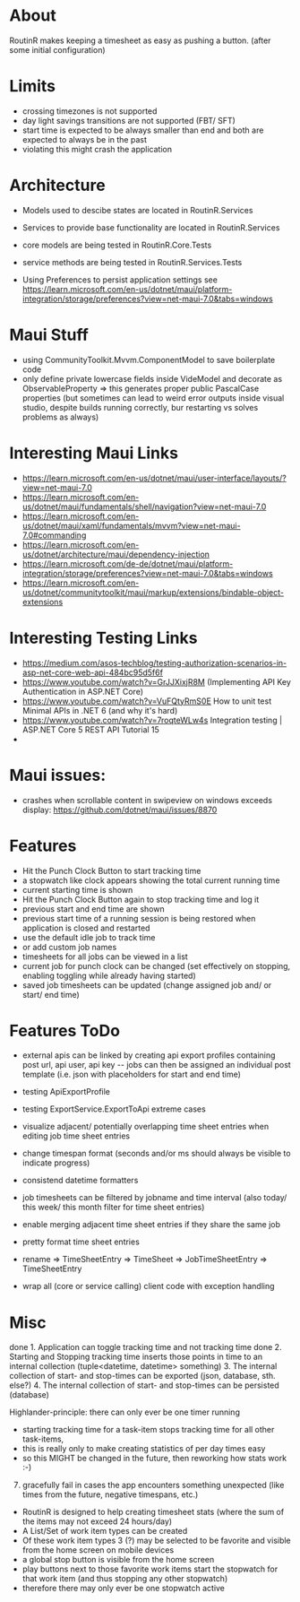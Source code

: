 # About
RoutinR makes keeping a timesheet as easy as pushing a button.
(after some initial configuration)

# Limits
- crossing timezones is not supported
- day light savings transitions are not supported (FBT/ SFT)
- start time is expected to be always smaller than end and both are expected to always be in the past
- violating this might crash the application

# Architecture

- Models used to descibe states are located in RoutinR.Services
- Services to provide base functionality are located in RoutinR.Services

- core models are being tested in RoutinR.Core.Tests
- service methods are being tested in RoutinR.Services.Tests

- Using Preferences to persist application settings see https://learn.microsoft.com/en-us/dotnet/maui/platform-integration/storage/preferences?view=net-maui-7.0&tabs=windows

# Maui Stuff
- using CommunityToolkit.Mvvm.ComponentModel to save boilerplate code
- only define private lowercase fields inside VideModel and decorate as ObservableProperty => this generates proper public PascalCase properties
(but sometimes can lead to weird error outputs inside visual studio, despite builds running correctly, bur restarting vs solves problems as always)

# Interesting Maui Links
- https://learn.microsoft.com/en-us/dotnet/maui/user-interface/layouts/?view=net-maui-7.0
- https://learn.microsoft.com/en-us/dotnet/maui/fundamentals/shell/navigation?view=net-maui-7.0
- https://learn.microsoft.com/en-us/dotnet/maui/xaml/fundamentals/mvvm?view=net-maui-7.0#commanding
- https://learn.microsoft.com/en-us/dotnet/architecture/maui/dependency-injection
- https://learn.microsoft.com/de-de/dotnet/maui/platform-integration/storage/preferences?view=net-maui-7.0&tabs=windows
- https://learn.microsoft.com/en-us/dotnet/communitytoolkit/maui/markup/extensions/bindable-object-extensions

# Interesting Testing Links
- https://medium.com/asos-techblog/testing-authorization-scenarios-in-asp-net-core-web-api-484bc95d5f6f 
- https://www.youtube.com/watch?v=GrJJXixjR8M (Implementing API Key Authentication in ASP.NET Core)
- https://www.youtube.com/watch?v=VuFQtyRmS0E How to unit test Minimal APIs in .NET 6 (and why it's hard)
- https://www.youtube.com/watch?v=7roqteWLw4s Integration testing | ASP.NET Core 5 REST API Tutorial 15
- 


# Maui issues:
- crashes when scrollable content in swipeview on windows exceeds display: https://github.com/dotnet/maui/issues/8870

# Features
- Hit the Punch Clock Button to start tracking time
- a stopwatch like clock appears showing the total current running time
- current starting time is shown
- Hit the Punch Clock Button again to stop tracking time and log it
- previous start and end time are shown
- previous start time of a running session is being restored when application is closed and restarted
- use the default idle job to track time
- or add custom job names
- timesheets for all jobs can be viewed in a list
- current job for punch clock can be changed (set effectively on stopping, enabling toggling while already having started)
- saved job timesheets can be updated (change assigned job and/ or start/ end time)

# Features ToDo
- external apis can be linked by creating api export profiles containing post url, api user, api key
-- jobs can then be assigned an individual post template (i.e. json with placeholders for start and end time)

- testing ApiExportProfile
- testing ExportService.ExportToApi extreme cases

- visualize adjacent/ potentially overlapping time sheet entries when editing job time sheet entries
- change timespan format (seconds and/or ms should always be visible to indicate progress)
- consistend datetime formatters
- job timesheets can be filtered by jobname and time interval (also today/ this week/ this month filter for time sheet entries)
- enable merging adjacent time sheet entries if they share the same job


- pretty format time sheet entries
- rename
	=> TimeSheetEntry => TimeSheet
	=> JobTimeSheetEntry => TimeSheetEntry


- wrap all (core or service calling) client code with exception handling




# Misc
done 1. Application can toggle tracking time and not tracking time
done 2. Starting and Stopping tracking time inserts those points in time to an internal collection (tuple<datetime, datetime> something)
3. The internal collection of start- and stop-times can be exported (json, database, sth. else?)
4. The internal collection of start- and stop-times can be persisted (database)

 Highlander-principle: there can only ever be one timer running
- starting tracking time for a task-item stops tracking time for all other task-items, 
- this is really only to make creating statistics of per day times easy
- so this MIGHT be changed in the future, then reworking how stats work :-)

7. gracefully fail in cases the app encounters something unexpected
(like times from the future, negative timespans, etc.)


- RoutinR is designed to help creating timesheet stats (where the sum of the items may not exceed 24 hours/day)
- A List/Set of work item types can be created
- Of these work item types 3 (?) may be selected to be favorite and visible from the home screen on mobile devices
- a global stop button is visible from the home screen
- play buttons next to those favorite work items start the stopwatch for that work item (and thus stopping any other stopwatch)
- therefore there may only ever be one stopwatch active